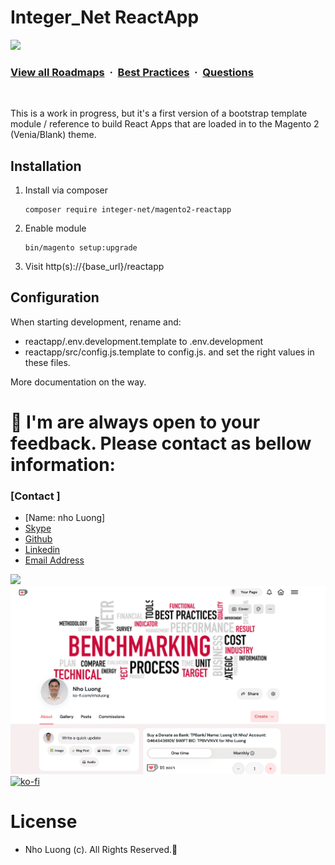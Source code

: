 # Integer_Net ReactApp

![](https://i.imgur.com/waxVImv.png)
### [View all Roadmaps](https://github.com/nholuongut/all-roadmaps) &nbsp;&middot;&nbsp; [Best Practices](https://github.com/nholuongut/all-roadmaps/blob/main/public/best-practices/) &nbsp;&middot;&nbsp; [Questions](https://www.linkedin.com/in/nholuong/)
<br/>


This is a work in progress, but it's a first version of a bootstrap template module / reference to build React Apps that are loaded in to the Magento 2 (Venia/Blank) theme.

## Installation

1. Install via composer
    ```
    composer require integer-net/magento2-reactapp
    ```
2. Enable module
    ```
    bin/magento setup:upgrade
    ```
3. Visit http(s)://{base_url}/reactapp

## Configuration

When starting development, rename and:
 - reactapp/.env.development.template to .env.development
 - reactapp/src/config.js.template to config.js.
and set the right values in these files.

More documentation on the way.

# 🚀 I'm are always open to your feedback.  Please contact as bellow information:
### [Contact ]
* [Name: nho Luong]
* [Skype](luongutnho_skype)
* [Github](https://github.com/nholuongut/)
* [Linkedin](https://www.linkedin.com/in/nholuong/)
* [Email Address](luongutnho@hotmail.com)

![](https://i.imgur.com/waxVImv.png)
![](Donate.png)
[![ko-fi](https://ko-fi.com/img/githubbutton_sm.svg)](https://ko-fi.com/nholuong)

# License
* Nho Luong (c). All Rights Reserved.🌟
